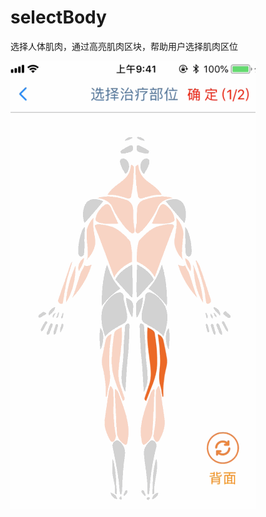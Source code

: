 # selectBody
选择人体肌肉，通过高亮肌肉区块，帮助用户选择肌肉区位


![](https://github.com/YuePr/selectBody/blob/master/007bl9090.gif?raw=true)

